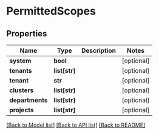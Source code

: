 # PermittedScopes

## Properties
Name | Type | Description | Notes
------------ | ------------- | ------------- | -------------
**system** | **bool** |  | [optional] 
**tenants** | **list[str]** |  | [optional] 
**tenant** | **str** |  | [optional] 
**clusters** | **list[str]** |  | [optional] 
**departments** | **list[str]** |  | [optional] 
**projects** | **list[str]** |  | [optional] 

[[Back to Model list]](../README.md#documentation-for-models) [[Back to API list]](../README.md#documentation-for-api-endpoints) [[Back to README]](../README.md)

